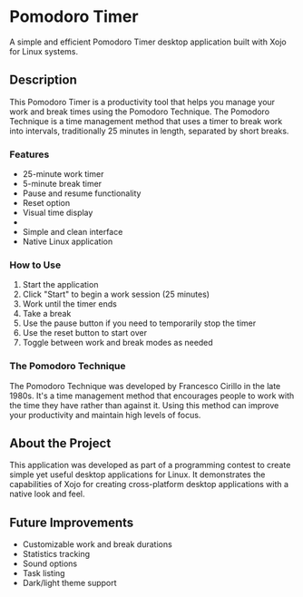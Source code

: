 # Pomodoro Timer

A simple and efficient Pomodoro Timer desktop application built with Xojo for Linux systems.

## Description

This Pomodoro Timer is a productivity tool that helps you manage your work and break times using the Pomodoro Technique. The Pomodoro Technique is a time management method that uses a timer to break work into intervals, traditionally 25 minutes in length, separated by short breaks.

### Features

- 25-minute work timer
- 5-minute break timer
- Pause and resume functionality
- Reset option
- Visual time display
- 
- Simple and clean interface
- Native Linux application

### How to Use

1. Start the application
2. Click "Start" to begin a work session (25 minutes)
3. Work until the timer ends
4. Take a break
5. Use the pause button if you need to temporarily stop the timer
6. Use the reset button to start over
7. Toggle between work and break modes as needed

### The Pomodoro Technique

The Pomodoro Technique was developed by Francesco Cirillo in the late 1980s. It's a time management method that encourages people to work with the time they have rather than against it. Using this method can improve your productivity and maintain high levels of focus.

## About the Project

This application was developed as part of a programming contest to create simple yet useful desktop applications for Linux. It demonstrates the capabilities of Xojo for creating cross-platform desktop applications with a native look and feel.

## Future Improvements

- Customizable work and break durations
- Statistics tracking
- Sound options
- Task listing
- Dark/light theme support
